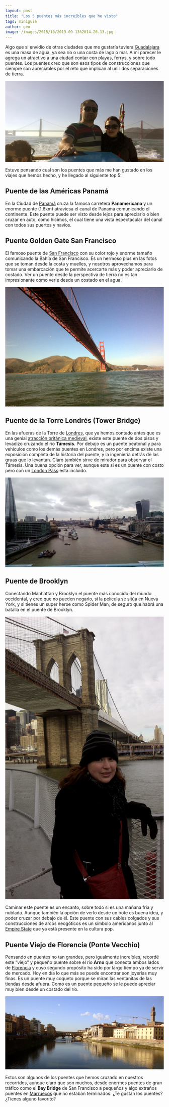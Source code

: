 ```yaml
---
layout: post
title: "Los 5 puentes más increíbles que he visto"
tags: miniguia
author: geo
image: /images/2015/10/2013-09-13%2014.26.13.jpg
---
```


Algo que si envidio de otras ciudades que me gustaría tuviera [Guadalajara](/tag/guadalajara) es una masa de agua, ya sea río o una costa de lago o mar. A mi parecer le agrega un atractivo a una ciudad contar con playas, ferrys, y sobre todo puentes. Los puentes creo que son esos tipos de construcciones que siempre son apreciables por el reto que implican al unir dos separaciones de tierra.

![Posando para el capitán](/images/2015/10/2013-12-22%2014.07.43.jpg)

Estuve pensando cual son los puentes que más me han gustado en los viajes que hemos hecho, y he llegado al siguiente top 5:

## Puente de las Américas Panamá

En la Ciudad de [Panamá](/tag/panama) cruza la famosa carretera **Panamericana** y un enorme puente (1.6km) atraviesa el canal de Panamá comunicando el continente. Este puente puede ser visto desde lejos para apreciarlo o bien cruzar en auto, como hicimos, el cual tiene una vista espectacular del canal con todos sus puertos y navíos.

## Puente Golden Gate San Francisco

El famoso puente de [San Francisco](/tag/san-francisco) con su color rojo y enorme tamaño comunicando la Bahía de San Francisco. Es un hermoso plus en las fotos que se toman desde la costa y muelles, y nosotros aprovechamos para tomar una embarcación que te permite acercarte más y poder apreciarlo de costado. Ver un puente desde la perspectiva de tierra no es tan impresionante como verle desde un costado en el agua.

![Puente Golden Gate](/images/2015/10/2013-12-22%2014.00.33.jpg)

## Puente de la Torre Londrés (Tower Bridge)

En las afueras de la Torre de [Londres](/tag/londres), que ya hemos contado antes que es una genial [atracción británica medieval](/tower-of-london/),  existe este puente de dos pisos y levadizo cruzando el río **Támesis**. Por debajo es un puente peatonal y para vehículos como los demás puentes en Londres, pero por encima existe una exposición completa de la historia del puente, y la ingeniería detrás de las gruas que lo levantan. Claro también sirve de mirador para observar el Támesis. Una buena opción para ver, aunque este si es un puente con costo pero con un [London Pass](/citypass/) esta incluido.

![Vista desde el Tower Bridge](/images/2015/10/2014-12-27%2012.51.16.jpg)

## Puente de Brooklyn

Conectando Manhattan y Brooklyn el puente más conocido del mundo occidental, y creo que no pueden negarlo, si la película se sitúa en Nueva York, y si tienes un super heroe como Spider Man, de seguro que habrá una batalla en el puente de Brooklyn.

![Navegando al Brooklyn Bridge](/images/2015/10/2012-12-23%2010.48.48.jpg)

Caminar este puente es un encanto, sobre todo si es una mañana fría y nublada. Aunque también la opción de verlo desde un bote es buena idea, y poder cruzar por debajo de él. Este puente con sus cables colgados y sus construcciones de arcos neogóticos es un símbolo americanos junto al [Empire State](/miradores-en-nueva-york/) que ya está presente en la cultura pop.

## Puente Viejo de Florencia (Ponte Vecchio)

Pensando en puentes no tan grandes, pero igualmente increíbles, recordé este “viejo” y pequeño puente sobre el río **Arno** que conecta ambos lados de [Florencia](/tag/florencia) y cuyo segundo propósito ha sido por largo tiempo ya de servir de mercado. Hoy en día lo que más se puede encontrar son joyerías muy finas. Es un puente muy coqueto porque se miran las ventanitas de las tiendas desde afuera. Como es un puente pequeño se le puede apreciar muy bien desde un costado del río.

![El Puente Viejo visto desde otro puente](/images/2015/10/DSC06323.JPG)

Estos son algunos de los puentes que hemos cruzado en nuestros recorridos, aunque claro que son muchos, desde enormes puentes de gran tráfico como el **Bay Bridge** de San Francisco a pequeños y algo extraños puentes en [Marruecos](/tag/marruecos) que no estaban terminados. ¿Te gustan los puentes? ¿Tienes alguno favorito?
